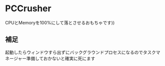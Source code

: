 # PCCrusher
CPUとMemoryを100%にして落とさせるおもちゃです))

## 補足
起動したらウィンドウすら出ずにバックグラウンドプロセスになるのでタスクマネージャー準備しておかないと確実に死にます
